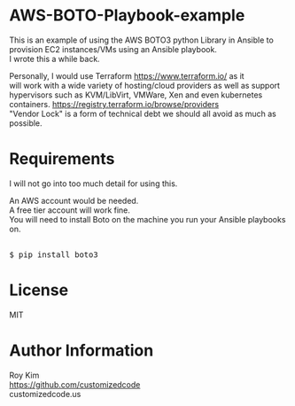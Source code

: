 AWS-BOTO-Playbook-example  
====================  

This is an example of using the AWS BOTO3 python Library in Ansible to  
provision EC2 instances/VMs using an Ansible playbook.  
I wrote this a while back.  

Personally, I would use Terraform https://www.terraform.io/ as it  
will work with a wide variety of hosting/cloud providers as well as support  
hypervisors such as KVM/LibVirt, VMWare, Xen and even kubernetes containers. 
https://registry.terraform.io/browse/providers   
"Vendor Lock" is a form of technical debt we should all avoid as much as possible.  

Requirements
============
I will not go into too much detail for using this.  

An AWS account would be needed.  
A free tier account will work fine.  
You will need to install Boto on the machine you run your Ansible playbooks on.

<pre>  
$ pip install boto3    
</pre>  

License
=======

MIT  


Author Information
================
Roy Kim  
https://github.com/customizedcode  
customizedcode.us  
